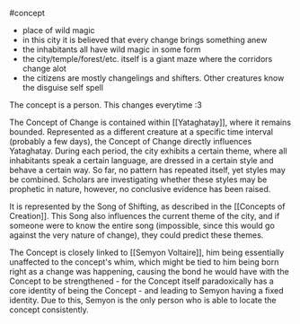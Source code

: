 #concept

- place of wild magic
- in this city it is believed that every change brings something anew
- the inhabitants all have wild magic in some form
- the city/temple/forest/etc. itself is a giant maze where the corridors change alot
- the citizens are mostly changelings and shifters. Other creatures know the disguise self spell

The concept is a person. This changes everytime :3

The Concept of Change is contained within [[Yataghatay]], where it remains bounded. Represented as a different creature at a specific time interval (probably a few days), the Concept of Change directly influences Yataghatay. During each period, the city exhibits a certain theme, where all inhabitants speak a certain language, are dressed in a certain style and behave a certain way. So far, no pattern has repeated itself, yet styles may be combined.
Scholars are investigating whether these styles may be prophetic in nature, however, no conclusive evidence has been raised.

It is represented by the Song of Shifting, as described in the [[Concepts of Creation]]. This Song also influences the current theme of the city, and if someone were to know the entire song (impossible, since this would go against the very nature of change), they could predict these themes.

The Concept is closely linked to [[Semyon Voltaire]], him being essentially unaffected to the concept's whim, which might be tied to him being born right as a change was happening, causing the bond he would have with the Concept to be strengthened - for the Concept itself paradoxically has a core identity of being the Concept - and leading to Semyon having a fixed identity.
Due to this, Semyon is the only person who is able to locate the concept consistently.